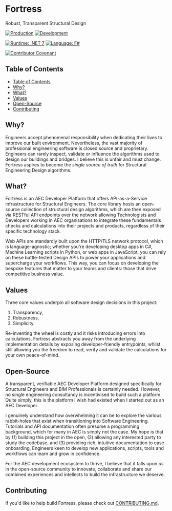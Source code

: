 # Fortress
Robust, Transparent Structural Design

[![Production](https://github.com/jamesbayley/Fortress/actions/workflows/publish-prod.yml/badge.svg)](https://github.com/jamesbayley/Fortress/actions/workflows/publish-prod.yml)
[![Development](https://github.com/jamesbayley/Fortress/actions/workflows/publish-dev.yml/badge.svg)](https://github.com/jamesbayley/Fortress/actions/workflows/publish-dev.yml)

[![Runtime: .NET 7](https://img.shields.io/badge/Runtime-.NET_7-blueviolet)](https://dotnet.microsoft.com/en-us/download/dotnet/7.0)
[![Language: F#](https://img.shields.io/badge/Language-F%23-blueviolet)](https://learn.microsoft.com/en-us/dotnet/fsharp/what-is-fsharp)

[![Contributor Covenant](https://img.shields.io/badge/Contributor%20Covenant-2.0-4baaaa.svg)](code_of_conduct.md)

## Table of Contents

- [Table of Contents](#table-of-contents)
- [Why?](#why)
- [What?](#what)
- [Values](#values)
- [Open-Source](#open-source)
- [Contributing](#contributing)

## Why?

Engineers accept phenomenal responsibility when dedicating their lives to improve our built environment. Nevertheless, the vast majority of professional engineering software is closed source and proprietary. Engineers can rarely inspect, validate or influence the algorithms used to design our buildings and bridges. I believe this is unfair and must change. Fortress aspires to become the <em>single source of truth</em> for Structural Engineering Design algorithms. 

## What?

Fortress is an AEC Developer Platform that offers API-as-a-Service infrastructure for Structural Engineers. The core library hosts an open-source collection of structural design algorithms, which are then exposed via RESTful API endpoints over the network allowing Technologists and Developers working in AEC organisations to integrate these fundamentals checks and calculations into their projects and products, regardless of their specific technology stack. 

Web APIs are standardly built upon the HTTP/TLS network protocol, which is language-agnostic; whether you're developing desktop apps in C#, Machine Learning scripts in Python, or web apps in JavaScript, you can rely on these battle-tested Design APIs to power your applications and supercharge your workflows. This way, you can focus on developing the bespoke features that matter to your teams and clients: those that drive competitive business value. 

## Values


Three core values underpin all software design decisions in this project:

1. Transparency, 
2. Robustness, 
3. Simplicity.

Re-inventing the wheel is costly and it risks introducing errors into calculations. Fortress abstracts you away from the underlying implementation details by exposing developer-friendly entrypoints, whilst still allowing you the freedom to read, verify and validate the calculations for your own peace-of-mind.

## Open-Source

A transparent, verifiable AEC Developer Platform designed specifically for Structural Engineers and BIM Professionals is certainly needed. However, no single engineering consultancy is incentivised to build such a platform. Quite simply, this is the platform I wish had existed when I started out as an AEC Developer. 

I genuinely understand how overwhelming it can be to explore the various rabbit-holes that exist when transitioning into Software Engineering. Tutorials and API documentation often presume a programming background, which for many in AEC is simply not the case. My hope is that by (1) building this project in the open, (2) allowing any interested party to study the codebase, and (3) providing rich, intuitive documentation to ease onboarding, Engineers keen to develop new applications, scripts, tools and workflows can learn and grow in confidence.

For the AEC development ecosystem to thrive, I believe that it falls upon <em>us</em> in the open-source community to innovate, collaborate and share our combined experiences and intellects to build the infrastructure we deserve.

## Contributing

If you'd like to help build Fortress, please check out [CONTRIBUTING.md](https://github.com/jamesbayley/Fortress/blob/main/CONTRIBUTING.md).
